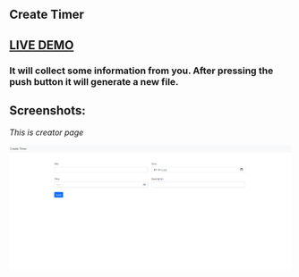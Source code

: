 ## Create Timer

## <a href="https://avinashboy.github.io/create-timer/">LIVE DEMO</a>

### It will collect some information from you. After pressing the push button it will generate a new file.  

## Screenshots:

*This is creator page*

![view page](./Screenshot/info.png)
